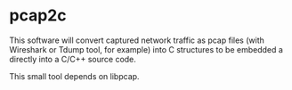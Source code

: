 # pcap2c
This software will convert captured network traffic as pcap files (with Wireshark or Tdump tool, for example) into C structures to be embedded a directly into a C/C++ source code.

This small tool depends on libpcap.
